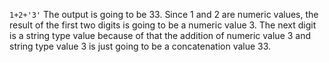 `1+2+'3'`
The output is going to be 33. Since 1 and 2 are numeric values, the result of the first two digits is going to be a numeric value 3. The next digit is a string type value because of that the addition of numeric value 3 and string type value 3 is just going to be a concatenation value 33.